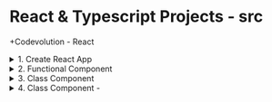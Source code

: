 # React & Typescript Projects - src

+Codevolution - React

<details>
<summary>1. Create React App </summary>

# Create React App

[https://github.com/omeatai/src-react-typescript/commit/3a68f5377543c489222b42ffcf5e009e5e235b3b](https://github.com/omeatai/src-react-typescript/commit/3a68f5377543c489222b42ffcf5e009e5e235b3b)

```ts
npx create-react-app ce-react
```

# start app

```ts
cd ce-react
npm start
```

# #END</details>

<details>
<summary>2. Functional Component </summary>

# Functional Component

[https://github.com/omeatai/src-react-typescript/commit/ffc8b62fe84c791dc5323a3d45bfca30399239c0](https://github.com/omeatai/src-react-typescript/commit/ffc8b62fe84c791dc5323a3d45bfca30399239c0)

# #END</details>

<details>
<summary>3. Class Component </summary>

# Class Component

[https://github.com/omeatai/src-react-typescript/commit/f157db0a27109e046e4cf1acd1eb82758e35f92e](https://github.com/omeatai/src-react-typescript/commit/f157db0a27109e046e4cf1acd1eb82758e35f92e)

# #END</details>

<details>
<summary>4. Class Component - </summary>

# Class Component -

```ts

```

```ts

```

```ts

```

```ts

```

```ts

```

```ts

```

```ts

```

```ts

```

```ts

```

```ts

```

```ts

```

```ts

```

```ts

```

```ts

```

```ts

```

```ts

```

```ts

```

```ts

```

```ts

```

```ts

```

# #END</details>
